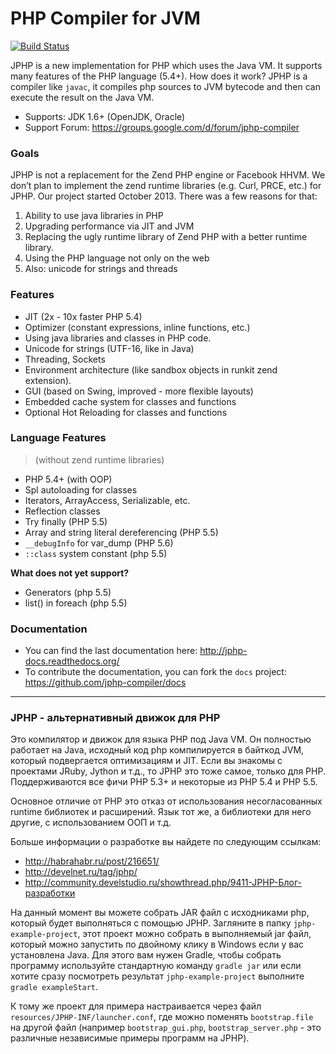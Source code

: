 PHP Compiler for JVM
====================

[![Build Status](https://travis-ci.org/jphp-compiler/jphp.svg?branch=master)](https://travis-ci.org/jphp-compiler/jphp)

JPHP is a new implementation for PHP which uses the Java VM. It supports many features of the PHP language (5.4+).
How does it work? JPHP is a compiler like `javac`, it compiles php sources to JVM bytecode and then
can execute the result on the Java VM.

+ Supports: JDK 1.6+ (OpenJDK, Oracle)
+ Support Forum: https://groups.google.com/d/forum/jphp-compiler

### Goals

JPHP is not a replacement for the Zend PHP engine or Facebook HHVM. We don’t plan to implement the zend runtime libraries (e.g. Curl, PRCE, etc.) for JPHP. Our project started October 2013. There was a few reasons for that:

1. Ability to use java libraries in PHP
2. Upgrading performance via JIT and JVM
3. Replacing the ugly runtime library of Zend PHP with a better runtime library.
4. Using the PHP language not only on the web
5. Also: unicode for strings and threads


### Features

+ JIT (2x - 10x faster PHP 5.4)
+ Optimizer (constant expressions, inline functions, etc.)
+ Using java libraries and classes in PHP code.
+ Unicode for strings (UTF-16, like in Java)
+ Threading, Sockets
+ Environment architecture (like sandbox objects in runkit zend extension).
+ GUI (based on Swing, improved - more flexible layouts)
+ Embedded cache system for classes and functions
+ Optional Hot Reloading for classes and functions


### Language Features
> (without zend runtime libraries)

+ PHP 5.4+ (with OOP)
+ Spl autoloading for classes
+ Iterators, ArrayAccess, Serializable, etc.
+ Reflection classes
+ Try finally (PHP 5.5)
+ Array and string literal dereferencing (PHP 5.5)
+ `__debugInfo` for var_dump (PHP 5.6)
+ `::class` system constant (php 5.5)

**What does not yet support?**

+ Generators (php 5.5)
+ list() in foreach (php 5.5)

### Documentation

- You can find the last documentation here: http://jphp-docs.readthedocs.org/
- To contribute the documentation, you can fork the `docs` project: https://github.com/jphp-compiler/docs

---

### JPHP - альтернативный движок для PHP

Это компилятор и движок для языка PHP под Java VM. Он полностью работает на Java, исходный код php компилируется в байткод JVM, который подвергается оптимизациям и JIT. Если вы знакомы с проектами JRuby, Jython и т.д., то JPHP это тоже самое, только для PHP. Поддерживаются все фичи PHP 5.3+ и некоторые из PHP 5.4 и PHP 5.5.

Основное отличие от PHP это отказ от использования несогласованных runtime библиотек и расширений. Язык тот же, а библиотеки для него другие, с использованием ООП и т.д.


Больше информации о разработке вы найдете по следующим ссылкам:

- http://habrahabr.ru/post/216651/
- http://develnet.ru/tag/jphp/
- http://community.develstudio.ru/showthread.php/9411-JPHP-Блог-разработки

На данный момент вы можете собрать JAR файл с исходниками php, который будет выполняться с помощью JPHP. Загляните
в папку `jphp-example-project`, этот проект можно собрать в выполняемый jar файл, который можно запустить по двойному клику в Windows
если у вас установлена Java. Для этого вам нужен Gradle, чтобы собрать программу используйте стандартную команду `gradle jar`
или если хотите сразу посмотреть результат `jphp-example-project` выполните `gradle exampleStart`.

К тому же проект для примера настраивается через файл `resources/JPHP-INF/launcher.conf`, где можно поменять `bootstrap.file`
на другой файл (например `bootstrap_gui.php`, `bootstrap_server.php` - это различные независимые примеры программ на JPHP).
